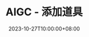 ---
title: "AIGC - 添加道具"
date: 2023-10-27T10:00:00+08:00
description: "AIGC"
resources:
  - src: "cover.jpg"
    params:
      cover: true
---